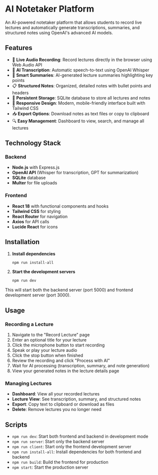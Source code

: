 # AI Notetaker Platform

An AI-powered notetaker platform that allows students to record live lectures and automatically generate transcriptions, summaries, and structured notes using OpenAI's advanced AI models.

## Features

- 🎤 **Live Audio Recording**: Record lectures directly in the browser using Web Audio API
- 🤖 **AI Transcription**: Automatic speech-to-text using OpenAI Whisper
- 📝 **Smart Summaries**: AI-generated lecture summaries highlighting key points
- 📋 **Structured Notes**: Organized, detailed notes with bullet points and headers
- 💾 **Persistent Storage**: SQLite database to store all lectures and notes
- 📱 **Responsive Design**: Modern, mobile-friendly interface built with Tailwind CSS
- 📥 **Export Options**: Download notes as text files or copy to clipboard
- 🔍 **Easy Management**: Dashboard to view, search, and manage all lectures

## Technology Stack

### Backend
- **Node.js** with Express.js
- **OpenAI API** (Whisper for transcription, GPT for summarization)
- **SQLite** database
- **Multer** for file uploads

### Frontend
- **React 18** with functional components and hooks
- **Tailwind CSS** for styling
- **React Router** for navigation
- **Axios** for API calls
- **Lucide React** for icons

## Installation

1. **Install dependencies**
   ```bash
   npm run install-all
   ```

2. **Start the development servers**
   ```bash
   npm run dev
   ```

This will start both the backend server (port 5000) and frontend development server (port 3000).

## Usage

### Recording a Lecture

1. Navigate to the "Record Lecture" page
2. Enter an optional title for your lecture
3. Click the microphone button to start recording
4. Speak or play your lecture audio
5. Click the stop button when finished
6. Review the recording and click "Process with AI"
7. Wait for AI processing (transcription, summary, and note generation)
8. View your generated notes in the lecture details page

### Managing Lectures

- **Dashboard**: View all your recorded lectures
- **Lecture View**: See transcription, summary, and structured notes
- **Export**: Copy text to clipboard or download as files
- **Delete**: Remove lectures you no longer need

## Scripts

- `npm run dev`: Start both frontend and backend in development mode
- `npm run server`: Start only the backend server
- `npm run client`: Start only the frontend development server
- `npm run install-all`: Install dependencies for both frontend and backend
- `npm run build`: Build the frontend for production
- `npm start`: Start the production server 